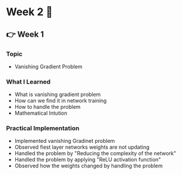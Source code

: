 # Week 2 🚀

##  👉 Week 1

### Topic

- Vanishing Gradient Problem

### What I Learned

- What is vanishing gradient problem
- How can we find it in network training
- How to handle the problem
- Mathematical Intution

### Practical Implementation

- Implemented vanishing Gradinet problem
- Observed fiest layer networks weights are not updating
- Handled the problem by "Reducing the complexity of the network"
- Handled the problem by applying "ReLU activation function"
- Observed how the weights changed by handling the problem
 
